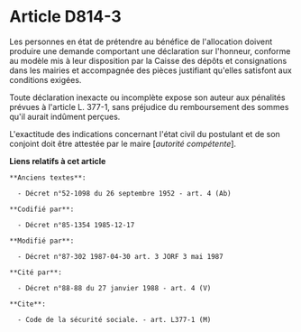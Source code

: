 # Article D814-3

Les personnes en état de prétendre au bénéfice de l'allocation doivent produire une demande comportant une déclaration sur
l'honneur, conforme au modèle mis à leur disposition par la Caisse des dépôts et consignations dans les mairies et
accompagnée des pièces justifiant qu'elles satisfont aux conditions exigées.

Toute déclaration inexacte ou incomplète expose son auteur aux pénalités prévues à l'article L. 377-1, sans préjudice du
remboursement des sommes qu'il aurait indûment perçues. 

L'exactitude des indications concernant l'état civil du postulant et de son conjoint doit être attestée par le maire
[*autorité compétente*].

**Liens relatifs à cet article**

	**Anciens textes**:

	  - Décret n°52-1098 du 26 septembre 1952 - art. 4 (Ab)

	**Codifié par**:

	  - Décret n°85-1354 1985-12-17

	**Modifié par**:

	  - Décret n°87-302 1987-04-30 art. 3 JORF 3 mai 1987

	**Cité par**:

	  - Décret n°88-88 du 27 janvier 1988 - art. 4 (V)

	**Cite**:

	  - Code de la sécurité sociale. - art. L377-1 (M)
